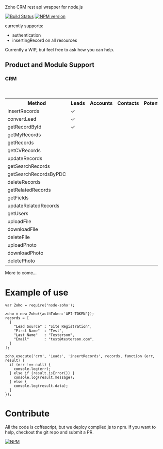 Zoho CRM rest api wrapper for node.js

[![Build Status](https://travis-ci.org/picatic/node-zoho.png?branch=master)](https://travis-ci.org/picatic/node-zoho)
[![NPM version](https://badge.fury.io/js/node-zoho.png)](http://badge.fury.io/js/node-zoho)

currently supports:
 - authentication
 - insertingRecord on all resources

Currently a WIP, but feel free to ask how you can help.

## Product and Module Support

### CRM

<table>
  <header>
    <tr>
      <th>Method</th>
      <th>Leads</th>
      <th>Accounts</th>
      <th>Contacts</th>
      <th>Potentials</th>
    </tr>
  </header>
  <body>
<tr>
  <td>insertRecords</td>
  <td>✓</td>
  <td></td>
  <td></td>
  <td></td>
</tr>
<tr>
  <td>convertLead</td>
  <td>✓</td>
  <td></td>
  <td></td>
  <td></td>
</tr>
<tr>
  <td>getRecordById</td>
  <td>✓</td>
  <td></td>
  <td></td>
  <td></td>
</tr>
<tr>
  <td>getMyRecords</td>
  <td></td>
  <td></td>
  <td></td>
  <td></td>
</tr>
<tr>
  <td>getRecords</td>
  <td></td>
  <td></td>
  <td></td>
  <td></td>
</tr>
<tr>
  <td>getCVRecords</td>
  <td></td>
  <td></td>
  <td></td>
  <td></td>
</tr>
<tr>
  <td>updateRecords</td>
  <td></td>
  <td></td>
  <td></td>
  <td></td>
</tr>
<tr>
  <td>getSearchRecords</td>
  <td></td>
  <td></td>
  <td></td>
  <td></td>
</tr>
<tr>
  <td>getSearchRecordsByPDC</td>
  <td></td>
  <td></td>
  <td></td>
  <td></td>
</tr>
<tr>
  <td>deleteRecords</td>
  <td></td>
  <td></td>
  <td></td>
  <td></td>
</tr>
<tr>
  <td>getRelatedRecords</td>
  <td></td>
  <td></td>
  <td></td>
  <td></td>
</tr>
<tr>
  <td>getFields</td>
  <td></td>
  <td></td>
  <td></td>
  <td></td>
</tr>
<tr>
  <td>updateRelatedRecords</td>
  <td></td>
  <td></td>
  <td></td>
  <td></td>
</tr>
<tr>
  <td>getUsers</td>
  <td></td>
  <td></td>
  <td></td>
  <td></td>
</tr>
<tr>
  <td>uploadFile</td>
  <td></td>
  <td></td>
  <td></td>
  <td></td>
</tr>
<tr>
  <td>downloadFile</td>
  <td></td>
  <td></td>
  <td></td>
  <td></td>
</tr>
<tr>
  <td>deleteFile</td>
  <td></td>
  <td></td>
  <td></td>
  <td></td>
</tr>
<tr>
  <td>uploadPhoto</td>
  <td></td>
  <td></td>
  <td></td>
  <td></td>
</tr>
<tr>
  <td>downloadPhoto</td>
  <td></td>
  <td></td>
  <td></td>
  <td></td>
</tr>
<tr>
  <td>deletePhoto</td>
  <td></td>
  <td></td>
  <td></td>
  <td></td>
</tr>
</body>
</table>

More to come...


# Example of use

```
var Zoho = require('node-zoho');

zoho = new Zoho({authToken:'API-TOKEN'});
records = [
  {
    "Lead Source" : "Site Registration",
    "First Name"  : "Test",
    "Last Name"   : "Testerson",
    "Email"       : "test@testerson.com",
  }
];

zoho.execute('crm', 'Leads', 'insertRecords', records, function (err, result) {
  if (err !== null) {
    console.log(err);
  } else if (result.isError()) {
    console.log(result.message);
  } else {
    console.log(result.data);
  }
});
```

# Contribute

All the code is coffescript, but we deploy compiled js to npm. If you want to help, checkout the git repo and submit a PR.

[![NPM](https://nodei.co/npm/node-zoho.png?downloads=true)](https://nodei.co/npm/node-zoho/)
